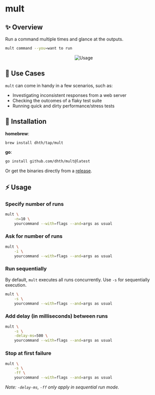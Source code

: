 # mult

✨ Overview
---

Run a command multiple times and glance at the outputs.

```bash
mult command --you=want to run
```

<p align="center">
  <img src="https://tools.dhruvs.space/images/mult/mult-usage-1.gif" alt="Usage" />
</p>

🧰 Use Cases
---

`mult` can come in handy in a few scenarios, such as:

- Investigating inconsistent responses from a web server
- Checking the outcomes of a flaky test suite
- Running quick and dirty performance/stress tests

💾 Installation
---

**homebrew**:

```sh
brew install dhth/tap/mult
```

**go**:

```sh
go install github.com/dhth/mult@latest
```

Or get the binaries directly from a
[release](https://github.com/dhth/mult/releases).

⚡️ Usage
---

### Specify number of runs

```bash
mult \
    -n=10 \
    yourcommand --with=flags --and=args as usual
```

### Ask for number of runs

```bash
mult \
    -i \
    yourcommand --with=flags --and=args as usual
```

### Run sequentially

By default, `mult` executes all runs concurrently. Use `-s` for sequentially
execution.

```bash
mult \
    -s \
    yourcommand --with=flags --and=args as usual
```

### Add delay (in milliseconds) between runs

```bash
mult \
    -s \
    -delay-ms=500 \
    yourcommand --with=flags --and=args as usual
```

### Stop at first failure

```bash
mult \
    -s \
    -ff \
    yourcommand --with=flags --and=args as usual
```

*Note: `-delay-ms`, `-ff` only apply in sequential run mode.*
